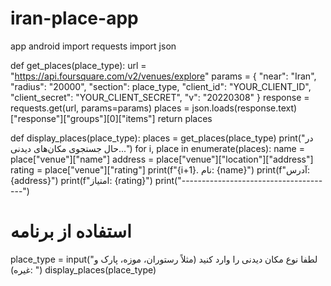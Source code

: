# iran-place-app
app android
import requests
import json

def get_places(place_type):
    url = "https://api.foursquare.com/v2/venues/explore"
    params = {
        "near": "Iran",
        "radius": "20000",
        "section": place_type,
        "client_id": "YOUR_CLIENT_ID",
        "client_secret": "YOUR_CLIENT_SECRET",
        "v": "20220308"
    }
    response = requests.get(url, params=params)
    places = json.loads(response.text)["response"]["groups"][0]["items"]
    return places

def display_places(place_type):
    places = get_places(place_type)
    print("در حال جستجوی مکان‌های دیدنی...")
    for i, place in enumerate(places):
        name = place["venue"]["name"]
        address = place["venue"]["location"]["address"]
        rating = place["venue"]["rating"]
        print(f"{i+1}. نام: {name}")
        print(f"آدرس: {address}")
        print(f"امتیاز: {rating}")
        print("--------------------------------------")

# استفاده از برنامه
place_type = input("لطفا نوع مکان دیدنی را وارد کنید (مثلاً رستوران، موزه، پارک و غیره): ")
display_places(place_type)
